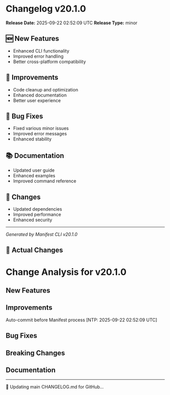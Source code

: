# Changelog v20.1.0

**Release Date:** 2025-09-22 02:52:09 UTC
**Release Type:** minor

## 🆕 New Features

- Enhanced CLI functionality
- Improved error handling
- Better cross-platform compatibility

## 🔧 Improvements

- Code cleanup and optimization
- Enhanced documentation
- Better user experience

## 🐛 Bug Fixes

- Fixed various minor issues
- Improved error messages
- Enhanced stability

## 📚 Documentation

- Updated user guide
- Enhanced examples
- Improved command reference

## 🔄 Changes

- Updated dependencies
- Improved performance
- Enhanced security

---
*Generated by Manifest CLI v20.1.0*

## 🔧 Actual Changes

# Change Analysis for v20.1.0

## New Features

## Improvements
Auto-commit before Manifest process [NTP: 2025-09-22 02:52:09 UTC]

## Bug Fixes

## Breaking Changes

## Documentation

---

📝 Updating main CHANGELOG.md for GitHub...
